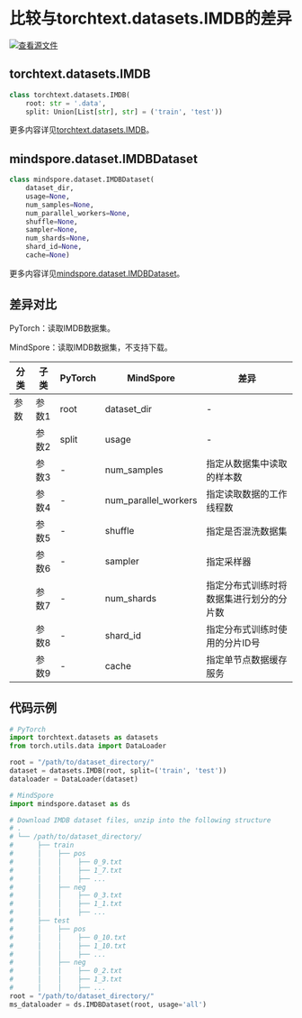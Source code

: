 # 比较与torchtext.datasets.IMDB的差异

[![查看源文件](https://mindspore-website.obs.cn-north-4.myhuaweicloud.com/website-images/r2.3.1/resource/_static/logo_source.svg)](https://gitee.com/mindspore/docs/blob/r2.3.1/docs/mindspore/source_zh_cn/note/api_mapping/pytorch_diff/IMDB.md)

## torchtext.datasets.IMDB

```python
class torchtext.datasets.IMDB(
    root: str = '.data',
    split: Union[List[str], str] = ('train', 'test'))
```

更多内容详见[torchtext.datasets.IMDB](https://pytorch.org/text/0.9.0/datasets.html#imdb)。

## mindspore.dataset.IMDBDataset

```python
class mindspore.dataset.IMDBDataset(
    dataset_dir,
    usage=None,
    num_samples=None,
    num_parallel_workers=None,
    shuffle=None,
    sampler=None,
    num_shards=None,
    shard_id=None,
    cache=None)
```

更多内容详见[mindspore.dataset.IMDBDataset](https://mindspore.cn/docs/zh-CN/r2.3.1/api_python/dataset/mindspore.dataset.IMDBDataset.html#mindspore.dataset.IMDBDataset)。

## 差异对比

PyTorch：读取IMDB数据集。

MindSpore：读取IMDB数据集，不支持下载。

| 分类 | 子类 |PyTorch | MindSpore | 差异 |
| --- | ---   | ---   | ---        |---  |
|参数 | 参数1 | root    | dataset_dir    | - |
|     | 参数2 | split      | usage    |- |
|     | 参数3 | -    | num_samples | 指定从数据集中读取的样本数 |
|     | 参数4 | -    | num_parallel_workers | 指定读取数据的工作线程数 |
|     | 参数5 | -    | shuffle  | 指定是否混洗数据集 |
|     | 参数6 | -    | sampler  | 指定采样器 |
|     | 参数7 | -    | num_shards | 指定分布式训练时将数据集进行划分的分片数 |
|     | 参数8 | -    | shard_id | 指定分布式训练时使用的分片ID号 |
|     | 参数9 | -    | cache | 指定单节点数据缓存服务 |

## 代码示例

```python
# PyTorch
import torchtext.datasets as datasets
from torch.utils.data import DataLoader

root = "/path/to/dataset_directory/"
dataset = datasets.IMDB(root, split=('train', 'test'))
dataloader = DataLoader(dataset)

# MindSpore
import mindspore.dataset as ds

# Download IMDB dataset files, unzip into the following structure
# .
# └── /path/to/dataset_directory/
#      ├── train
#      │    ├── pos
#      │    │    ├── 0_9.txt
#      │    │    ├── 1_7.txt
#      │    │    ├── ...
#      │    ├── neg
#      │    │    ├── 0_3.txt
#      │    │    ├── 1_1.txt
#      │    │    ├── ...
#      ├── test
#      │    ├── pos
#      │    │    ├── 0_10.txt
#      │    │    ├── 1_10.txt
#      │    │    ├── ...
#      │    ├── neg
#      │    │    ├── 0_2.txt
#      │    │    ├── 1_3.txt
#      │    │    ├── ...
root = "/path/to/dataset_directory/"
ms_dataloader = ds.IMDBDataset(root, usage='all')
```
